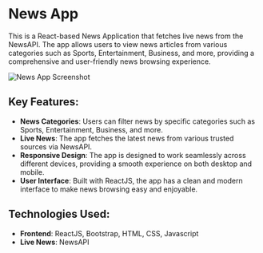 # News App
This is a React-based News Application that fetches live news from the NewsAPI. The app allows users to view news articles from various categories such as Sports, Entertainment, Business, and more, providing a comprehensive and user-friendly news browsing experience.

![News App Screenshot](https://res.cloudinary.com/dz1vsgxm5/image/upload/All%20projects%20Screenshots/nf5l8dfhmtl3fbbktgz2)

## Key Features:

- **News Categories**:  Users can filter news by specific categories such as Sports, Entertainment, Business, and more.
- **Live News**: The app fetches the latest news from various trusted sources via NewsAPI.
- **Responsive Design**: The app is designed to work seamlessly across different devices, providing a smooth experience on both desktop and mobile.
- **User Interface**: Built with ReactJS, the app has a clean and modern interface to make news browsing easy and enjoyable.

## Technologies Used:

- **Frontend**:  ReactJS, Bootstrap, HTML, CSS, Javascript
- **Live News**: NewsAPI 
